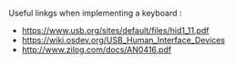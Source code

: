 Useful linkgs when implementing a keyboard :

- https://www.usb.org/sites/default/files/hid1_11.pdf
- https://wiki.osdev.org/USB_Human_Interface_Devices
- http://www.zilog.com/docs/AN0416.pdf
